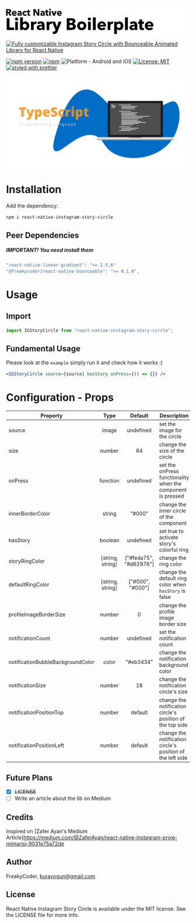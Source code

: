 <img alt="React Native Instagram Story Circle" src="assets/logo.png" width="1050"/>

[![Fully customizable Instagram Story Circle with Bounceable Animated Library for React Native](https://img.shields.io/badge/-Fully%20customizable%20Instagram%20Story%20Circle%20with%20Bounceable%20Animated%20Library%20for%20React%20Native-orange?style=for-the-badge)](https://github.com/WrathChaos/react-native-instagram-story-circle)

[![npm version](https://img.shields.io/npm/v/react-native-instagram-story-circle.svg?style=for-the-badge)](https://www.npmjs.com/package/react-native-instagram-story-circle)
[![npm](https://img.shields.io/npm/dt/react-native-instagram-story-circle.svg?style=for-the-badge)](https://www.npmjs.com/package/react-native-instagram-story-circle)
![Platform - Android and iOS](https://img.shields.io/badge/platform-Android%20%7C%20iOS-blue.svg?style=for-the-badge)
[![License: MIT](https://img.shields.io/badge/License-MIT-green.svg?style=for-the-badge)](https://opensource.org/licenses/MIT)
[![styled with prettier](https://img.shields.io/badge/styled_with-prettier-ff69b4.svg?style=for-the-badge)](https://github.com/prettier/prettier)

<p align="center">
  <img alt="React Native Instagram Story Circle"
        src="assets/Screenshots/typescript.jpg" />
</p>

# Installation

Add the dependency:

```bash
npm i react-native-instagram-story-circle
```

## Peer Dependencies

<h5><i>IMPORTANT! You need install them</i></h5>

```js
"react-native-linear-gradient": ">= 2.5.6"
"@freakycoder/react-native-bounceable": ">= 0.1.0",
```

# Usage

## Import

```jsx
import IGStoryCircle from "react-native-instagram-story-circle";
```

## Fundamental Usage

Please look at the `example` simply run it and check how it works :)

```jsx
<IGStoryCircle source={source} hasStory onPress={() => {}} />
```

# Configuration - Props

| Property                          |       Type       |        Default         | Description                                                 |
| --------------------------------- | :--------------: | :--------------------: | ----------------------------------------------------------- |
| source                            |      image       |       undefined        | set the image for the circle                                |
| size                              |      number      |           64           | change the size of the circle                               |
| onPress                           |     function     |       undefined        | set the onPress functionality when the component is pressed |
| innerBorderColor                  |      string      |         "#000"         | change the inner circle of the component                    |
| hasStory                          |     boolean      |       undefined        | set true to activate story's colorful ring                  |
| storyRingColor                    | [string, string] | ["#feda75", "#d62976"] | change the ring color                                       |
| defaultRingColor                  | [string, string] |    ["#000", "#000"]    | change the default ring color when `hasStory` is false      |
| profileImageBorderSize            |      number      |           0            | change the profile image border size                        |
| notificationCount                 |      number      |       undefined        | set the notification count                                  |
| notificationBubbleBackgroundColor |      color       |       "#eb3434"        | change the notification background color                    |
| notificationSize                  |      number      |           18           | change the notification circle's size                       |
| notificationPositionTop           |      number      |        default         | change the notification circle's position of the top side   |
| notificationPositionLeft          |      number      |        default         | change the notification circle's position of the left side  |

## Future Plans

- [x] ~~LICENSE~~
- [ ] Write an article about the lib on Medium

## Credits

Inspired on [Zafer Ayan's Medium Article]https://medium.com/@ZaferAyan/react-native-instagram-proje-mimarisi-9031e75a72de

## Author

FreakyCoder, kurayogun@gmail.com

## License

React Native Instagram Story Circle is available under the MIT license. See the LICENSE file for more info.
